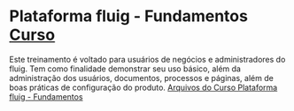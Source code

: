 # Plataforma fluig - Fundamentos [Curso](http://www.academy.fluig.com/cursos/plataforma-fluig-fundamentos "Link para o Curso")
Este treinamento é voltado para usuários de negócios e administradores do fluig. 
Tem como finalidade demonstrar seu uso básico, além da administração dos usuários, documentos, processos e páginas, além de boas práticas de configuração do produto.
[Arquivos do Curso Plataforma fluig - Fundamentos](https://github.com/denners777/cursos/tree/master/academy.fluig/plataforma_fluig_fundamentos "Arquivos do Curso")